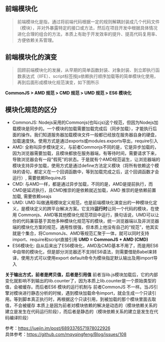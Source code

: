 ## 前端模块化
> 前端模块化是指，通过将前端代码根据一定的规则解耦封装成几个代码文件（模块），并对外暴露特定的接口或方法，然后在项目开发中根据具体情况进化合理的组合的方法，本质上有助于开发效率的提升、提高代码复用率、方便依赖关系管理。

## 前端模块化的演变
> 回顾前端模块化的发展，从早期的简单函数封装、对象封装、到立即执行函数表达式（IIFE）、script标签按js依赖执行顺序加载等的简单模块化使用，再到后面形成模块化规范演变，如下图所示

**CommonJS  > AMD 规范 > CMD 规范 > UMD 规范 > ES6 模块化**

## 模块化规范的区分
- CommonJS: Nodejs采用的Commonjs(也叫cjs)这个规范，但因为Nodejs加载模块是同步的。一个模块的加载需要加载完成后（同步加载），才能执行后面的操作。我们知道服务器加载模块文件一般都已经放在服务器自身的硬盘，加载速度快。使用方式是通过exports或modules.exports导出，require引入
- AMD: 全称叫异步模块定义，与前者Commonjs不同的是，它是异步加载的，因为浏览器需要加载，且模块都放在服务器端，有等待时间，需要请求下来，导致浏览器会有一段"假死"的状态。于是就有个AMD规范诞生，让浏览器端的模块支持异步加载，使用方式是通过define方法定义模块（将所有依赖这个模块的语句，都定义在一个回调函数中，等到加载完成之后，这个回调函数才会运行）, 需要依赖RequireJS
- CMD: 与AMD一样，都是通过异步加载，不同的是，AMD是提前执行，而CMD是延迟执行，且CMD推崇的是依赖就近加载，AMD 推崇的是依赖前置加载, 需要依赖seajs
- UMD: UMD 叫做通用模块定义规范，也是前端模块化演变出的一种模块化定义，是模块定义的跨平台解决方案。它支持**运行时**让同一个代码的模块，在使用 Commonjs、AMD等其他模块化规范项目中运行，换句话说，UMD可以让你的代码兼容基于其他多种模块化规范写的模块，统一浏览器端以及非浏览器端的模块化方案的规范，通用性很强，但本质上他没有自己的“规范”，他其实就是个集合，将CommonJs、AMD等规范汇聚于一体，就可以同时支持import、require和script直接引用
**UMD = CommonJS + AMD (CMD)**
- ES6模块化: 自从后来出了ES6模块化，AMD及CMD基本不用了，而是用ES6中自带的模块化，但是部分浏览器还不支持ES6语法，则需要借助Babel来转译，使用方式可以使用export default命令为模块指定默认输出及用import导入

**关于输出方式，前者是拷贝值，后者是引用值**
前者当lib.js模块加载后，它的内部变化就影响不到输出的lib.counter了，因为本质上lib.counter是一个原始类型的值，会被缓存。而后者ES6 模块的运行机制与 前者CommonJS 不一样。当JS引擎对模块进行静态分析的时候，遇到模块加载命令import，就会生成一个只读引用。等到脚本真正执行时，再根据这个只读引用，到被加载的那个模块里面去取值，不会被缓存
本质上是因为前者对模块依赖的解决是动态的（模块依赖关系的建立是发生在代码运行阶段），而后者是静态的（模块依赖关系的建立是发生在代码编译阶段）


参考：https://juejin.im/post/6893376571978022926  
具体参考：https://github.com/mqyqingfeng/Blog/issues/108
